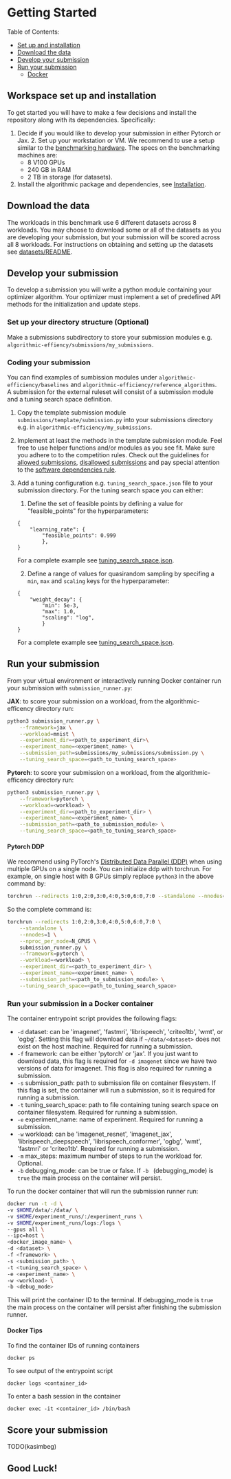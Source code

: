 # Getting Started

Table of Contents:
- [Set up  and installation](#workspace-set-up-and-installation)
- [Download the data](#download-the-data)
- [Develop your submission](#develop-your-submission)
- [Run your submission](#run-your-submission)
    - [Docker](#run-your-submission-in-a-docker-container)

## Workspace set up and installation
To get started you will have to make a few decisions and install the repository along with its dependencies. Specifically:
1. Decide if you would like to develop your submission in either Pytorch or Jax.
    2. Set up your workstation or VM. We recommend to use a setup similar to the [benchmarking hardware](https://github.com/mlcommons/algorithmic-efficiency/blob/main/RULES.md#benchmarking-hardware). 
    The specs on the benchmarking machines are:
    -  8 V100 GPUs
    - 240 GB in RAM
    - 2 TB in storage (for datasets). 
3. Install the algorithmic package and dependencies, see [Installation](./README.md#installation).

## Download the data
The workloads in this benchmark use 6 different datasets across 8 workloads. You may choose to download some or all of the datasets as you are developing your submission, but your submission will be scored across all 8 workloads. For instructions on obtaining and setting up the datasets see [datasets/README](https://github.com/mlcommons/algorithmic-efficiency/blob/main/datasets/README.md#dataset-setup).


## Develop your submission
To develop a submission you will write a python module containing your optimizer algorithm. Your optimizer must implement a set of predefined API methods for the initialization and update steps.

### Set up your directory structure (Optional)
Make a submissions subdirectory to store your submission modules e.g. `algorithmic-effiency/submissions/my_submissions`.

### Coding your submission
You can find examples of sumbission modules under `algorithmic-efficiency/baselines` and `algorithmic-efficiency/reference_algorithms`. \
A submission for the external ruleset will consist of a submission module and a tuning search space definition.
1. Copy the template submission module `submissions/template/submission.py` into your submissions directory e.g. in `algorithmic-efficiency/my_submissions`.
2. Implement at least the methods in the template submission module. Feel free to use helper functions and/or modules as you see fit. Make sure you adhere to to the competition rules. Check out the guidelines for [allowed submissions](https://github.com/mlcommons/algorithmic-efficiency/blob/main/RULES.md#disallowed-submissions), [disallowed submissions](https://github.com/mlcommons/algorithmic-efficiency/blob/main/RULES.md#disallowed-submissions) and pay special attention to the [software dependencies rule](https://github.com/mlcommons/algorithmic-efficiency/blob/main/RULES.md#software-dependencies).
3. Add a tuning configuration e.g. `tuning_search_space.json` file to your submission directory. For the tuning search space you can either:
    1. Define the set of feasible points by defining a value for "feasible_points" for the hyperparameters:
    ```
    {
        "learning_rate": {
            "feasible_points": 0.999
            },
    }
    ```
    For a complete example see [tuning_search_space.json](https://github.com/mlcommons/algorithmic-efficiency/blob/main/reference_algorithms/target_setting_algorithms/imagenet_resnet/tuning_search_space.json).

    2. Define a range of values for quasirandom sampling by specifing a `min`, `max` and `scaling` 
    keys for the hyperparameter:
    ```
    {
        "weight_decay": {
            "min": 5e-3, 
            "max": 1.0, 
            "scaling": "log",
            }
    }
    ```
    For a complete example see [tuning_search_space.json](https://github.com/mlcommons/algorithmic-efficiency/blob/main/baselines/nadamw/tuning_search_space.json). 


## Run your submission

From your virtual environment or interactively running Docker container run your submission with `submission_runner.py`:  

**JAX**: to score your submission on a workload, from the algorithmic-efficency directory run: 
```bash
python3 submission_runner.py \
    --framework=jax \
    --workload=mnist \
    --experiment_dir=<path_to_experiment_dir>\
    --experiment_name=<experiment_name> \
    --submission_path=submissions/my_submissions/submission.py \
    --tuning_search_space=<path_to_tuning_search_space>
```

**Pytorch**: to score your submission on a workload, from the algorithmic-efficency directory run: 
```bash
python3 submission_runner.py \
    --framework=pytorch \
    --workload=<workload> \
    --experiment_dir=<path_to_experiment_dir> \
    --experiment_name=<experiment_name> \
    --submission_path=<path_to_submission_module> \
    --tuning_search_space=<path_to_tuning_search_space>
```

#### Pytorch DDP
We recommend using PyTorch's [Distributed Data Parallel (DDP)](https://pytorch.org/tutorials/intermediate/ddp_tutorial.html) 
when using multiple GPUs on a single node. You can initialize ddp with torchrun. 
For example, on single host with 8 GPUs simply replace `python3` in the above command by:
```bash
torchrun --redirects 1:0,2:0,3:0,4:0,5:0,6:0,7:0 --standalone --nnodes=1 --nproc_per_node=N_GPUS
```
So the complete command is:
```bash
torchrun --redirects 1:0,2:0,3:0,4:0,5:0,6:0,7:0 \
    --standalone \
    --nnodes=1 \
    --nproc_per_node=N_GPUS \
    submission_runner.py \
    --framework=pytorch \
    --workload=<workload> \
    --experiment_dir=<path_to_experiment_dir> \
    --experiment_name=<experiment_name> \
    --submission_path=<path_to_submission_module> \
    --tuning_search_space=<path_to_tuning_search_space>
```

### Run your submission in a Docker container

The container entrypoint script provides the following flags:
- `-d` dataset: can be 'imagenet', 'fastmri', 'librispeech', 'criteo1tb', 'wmt', or 'ogbg'. Setting this flag will download data if `~/data/<dataset>` does not exist on the host machine. Required for running a submission.
- `-f` framework: can be either 'pytorch' or 'jax'. If you just want to download data, this flag is required for `-d imagenet` since we have two versions of data for imagenet. This flag is also required for running a submission.
- `-s` submission_path: path to submission file on container filesystem. If this flag is set, the container will run a submission, so it is required for running a submission. 
- `-t` tuning_search_space: path to file containing tuning search space on container filesystem. Required for running a submission.
- `-e` experiment_name: name of experiment. Required for running a submission.
- `-w` workload: can be 'imagenet_resnet', 'imagenet_jax', 'librispeech_deepspeech', 'librispeech_conformer', 'ogbg', 'wmt', 'fastmri' or 'criteo1tb'. Required for running a submission.
- `-m` max_steps: maximum number of steps to run the workload for. Optional.
- `-b` debugging_mode: can be true or false. If `-b ` (debugging_mode) is `true` the main process on the container will persist.


To run the docker container that will run the submission runner run:
```bash
docker run -t -d \
-v $HOME/data/:/data/ \
-v $HOME/experiment_runs/:/experiment_runs \
-v $HOME/experiment_runs/logs:/logs \
--gpus all \
--ipc=host \
<docker_image_name> \
-d <dataset> \
-f <framework> \
-s <submission_path> \
-t <tuning_search_space> \
-e <experiment_name> \
-w <workload> \
-b <debug_mode>
```
This will print the container ID to the terminal.
If debugging_mode is `true` the main process on the container will persist after finishing the submission runner.

#### Docker Tips ####

To find the container IDs of running containers
```
docker ps 
```

To see output of the entrypoint script
```
docker logs <container_id> 
```

To enter a bash session in the container
```
docker exec -it <container_id> /bin/bash
```

## Score your submission 
TODO(kasimbeg)

## Good Luck!


